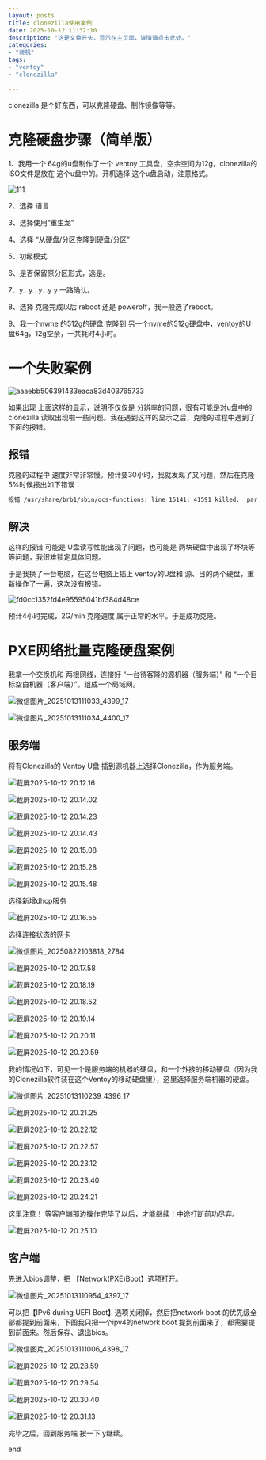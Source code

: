 ```yaml
---
layout: posts
title: clonezilla使用案例
date: 2025-10-12 11:32:10
description: "这是文章开头，显示在主页面，详情请点击此处。"
categories: 
- "装机"
tags:
- "ventoy"
- "clonezilla"

---
```




clonezilla 是个好东西，可以克隆硬盘、制作镜像等等。



# 克隆硬盘步骤（简单版）

1、我用一个 64g的u盘制作了一个 ventoy 工具盘，空余空间为12g，clonezilla的ISO文件是放在 这个u盘中的。开机选择 这个u盘启动，注意格式。

![111](clonezilla%E4%BD%BF%E7%94%A8%E6%A1%88%E4%BE%8B/111.jpg)



2、选择 语言



3、选择使用“重生龙”



4、选择 “从硬盘/分区克隆到硬盘/分区”



5、初级模式



6、是否保留原分区形式，选是。



7、y...y...y...y y 一路确认。



8、选择 克隆完成以后 reboot 还是 poweroff，我一般选了reboot。



9、我一个nvme 的512g的硬盘 克隆到 另一个nvme的512g硬盘中，ventoy的U盘64g，12g空余，一共耗时4小时。



# 一个失败案例

![aaaebb506391433eaca83d403765733](clonezilla%E4%BD%BF%E7%94%A8%E6%A1%88%E4%BE%8B/aaaebb506391433eaca83d403765733.jpg)

如果出现 上面这样的显示，说明不仅仅是 分辨率的问题，很有可能是对u盘中的 clonezilla 读取出现啦一些问题。我在遇到这样的显示之后，克隆的过程中遇到了 下面的报错。

## 报错

克隆的过程中 速度非常非常慢。预计要30小时，我就发现了又问题，然后在克隆5%时候报出如下错误：

```sh
报错 /usr/share/brb1/sbin/ocs-functions: line 15141: 41591 killed.  partclone.dd -z 10485760 -N -L /var/log/partclone.log -s /dev/sdc3 -0 /dev/sdd3  Failed to clone /dev/sdc3 to /dev/sdd3 press "Enter" to continue... 
```

## 解决

这样的报错 可能是 U盘读写性能出现了问题，也可能是 两块硬盘中出现了坏块等等问题，我很难锁定具体问题。

于是我换了一台电脑，在这台电脑上插上 ventoy的U盘和 源、目的两个硬盘，重新操作了一遍，这次没有报错。

![fd0cc1352fd4e95595041bf384d48ce](clonezilla%E4%BD%BF%E7%94%A8%E6%A1%88%E4%BE%8B/fd0cc1352fd4e95595041bf384d48ce.jpg)

预计4小时完成，2G/min 克隆速度 属于正常的水平。于是成功克隆。



# PXE网络批量克隆硬盘案例

我拿一个交换机和 两根网线，连接好  “一台待客隆的源机器（服务端）” 和 “一个目标空白机器（客户端）”。组成一个局域网。

![微信图片_20251013111033_4399_17](clonezilla%E4%BD%BF%E7%94%A8%E6%A1%88%E4%BE%8B.assets/%E5%BE%AE%E4%BF%A1%E5%9B%BE%E7%89%87_20251013111033_4399_17.jpg)

![微信图片_20251013111034_4400_17](clonezilla%E4%BD%BF%E7%94%A8%E6%A1%88%E4%BE%8B.assets/%E5%BE%AE%E4%BF%A1%E5%9B%BE%E7%89%87_20251013111034_4400_17.jpg)

## 服务端

将有Clonezilla的 Ventoy U盘 插到源机器上选择Clonezilla，作为服务端。

![截屏2025-10-12 20.12.16](clonezilla%E4%BD%BF%E7%94%A8%E6%A1%88%E4%BE%8B/%E6%88%AA%E5%B1%8F2025-10-12%2020.12.16.jpg)



![截屏2025-10-12 20.14.02](clonezilla%E4%BD%BF%E7%94%A8%E6%A1%88%E4%BE%8B/%E6%88%AA%E5%B1%8F2025-10-12%2020.14.02.jpg)



![截屏2025-10-12 20.14.23](clonezilla%E4%BD%BF%E7%94%A8%E6%A1%88%E4%BE%8B/%E6%88%AA%E5%B1%8F2025-10-12%2020.14.23.jpg)



![截屏2025-10-12 20.14.43](clonezilla%E4%BD%BF%E7%94%A8%E6%A1%88%E4%BE%8B/%E6%88%AA%E5%B1%8F2025-10-12%2020.14.43.jpg)



![截屏2025-10-12 20.15.08](clonezilla%E4%BD%BF%E7%94%A8%E6%A1%88%E4%BE%8B/%E6%88%AA%E5%B1%8F2025-10-12%2020.15.08.jpg)



![截屏2025-10-12 20.15.28](clonezilla%E4%BD%BF%E7%94%A8%E6%A1%88%E4%BE%8B/%E6%88%AA%E5%B1%8F2025-10-12%2020.15.28.jpg)



![截屏2025-10-12 20.15.48](clonezilla%E4%BD%BF%E7%94%A8%E6%A1%88%E4%BE%8B/%E6%88%AA%E5%B1%8F2025-10-12%2020.15.48.jpg)

选择新增dhcp服务

![截屏2025-10-12 20.16.55](clonezilla%E4%BD%BF%E7%94%A8%E6%A1%88%E4%BE%8B/%E6%88%AA%E5%B1%8F2025-10-12%2020.16.55.jpg)

选择连接状态的网卡

![微信图片_20250822103818_2784](clonezilla%E4%BD%BF%E7%94%A8%E6%A1%88%E4%BE%8B.assets/%E5%BE%AE%E4%BF%A1%E5%9B%BE%E7%89%87_20250822103818_2784.jpg)



![截屏2025-10-12 20.17.58](clonezilla%E4%BD%BF%E7%94%A8%E6%A1%88%E4%BE%8B/%E6%88%AA%E5%B1%8F2025-10-12%2020.17.58.jpg)



![截屏2025-10-12 20.18.19](clonezilla%E4%BD%BF%E7%94%A8%E6%A1%88%E4%BE%8B/%E6%88%AA%E5%B1%8F2025-10-12%2020.18.19.jpg)



![截屏2025-10-12 20.18.52](clonezilla%E4%BD%BF%E7%94%A8%E6%A1%88%E4%BE%8B/%E6%88%AA%E5%B1%8F2025-10-12%2020.18.52.jpg)



![截屏2025-10-12 20.19.14](clonezilla%E4%BD%BF%E7%94%A8%E6%A1%88%E4%BE%8B/%E6%88%AA%E5%B1%8F2025-10-12%2020.19.14.jpg)



![截屏2025-10-12 20.20.11](clonezilla%E4%BD%BF%E7%94%A8%E6%A1%88%E4%BE%8B/%E6%88%AA%E5%B1%8F2025-10-12%2020.20.11.jpg)



![截屏2025-10-12 20.20.59](clonezilla%E4%BD%BF%E7%94%A8%E6%A1%88%E4%BE%8B/%E6%88%AA%E5%B1%8F2025-10-12%2020.20.59.jpg)

我的情况如下，可见一个是服务端的机器的硬盘，和一个外接的移动硬盘（因为我的Clonezilla软件装在这个Ventoy的移动硬盘里），这里选择服务端机器的硬盘。

![微信图片_20251013110239_4396_17](clonezilla%E4%BD%BF%E7%94%A8%E6%A1%88%E4%BE%8B.assets/%E5%BE%AE%E4%BF%A1%E5%9B%BE%E7%89%87_20251013110239_4396_17.jpg)



![截屏2025-10-12 20.21.25](clonezilla%E4%BD%BF%E7%94%A8%E6%A1%88%E4%BE%8B/%E6%88%AA%E5%B1%8F2025-10-12%2020.21.25.jpg)



![截屏2025-10-12 20.22.12](clonezilla%E4%BD%BF%E7%94%A8%E6%A1%88%E4%BE%8B/%E6%88%AA%E5%B1%8F2025-10-12%2020.22.12.jpg)



![截屏2025-10-12 20.22.57](clonezilla%E4%BD%BF%E7%94%A8%E6%A1%88%E4%BE%8B/%E6%88%AA%E5%B1%8F2025-10-12%2020.22.57.jpg)



![截屏2025-10-12 20.23.12](clonezilla%E4%BD%BF%E7%94%A8%E6%A1%88%E4%BE%8B/%E6%88%AA%E5%B1%8F2025-10-12%2020.23.12.jpg)



![截屏2025-10-12 20.23.40](clonezilla%E4%BD%BF%E7%94%A8%E6%A1%88%E4%BE%8B/%E6%88%AA%E5%B1%8F2025-10-12%2020.23.40.jpg)



![截屏2025-10-12 20.24.21](clonezilla%E4%BD%BF%E7%94%A8%E6%A1%88%E4%BE%8B/%E6%88%AA%E5%B1%8F2025-10-12%2020.24.21.jpg)

这里注意！ 等客户端那边操作完毕了以后，才能继续！中途打断前功尽弃。

![截屏2025-10-12 20.25.10](clonezilla%E4%BD%BF%E7%94%A8%E6%A1%88%E4%BE%8B/%E6%88%AA%E5%B1%8F2025-10-12%2020.25.10.jpg)



## 客户端

先进入bios调整，把 【Network(PXE)Boot】选项打开。

![微信图片_20251013110954_4397_17](clonezilla%E4%BD%BF%E7%94%A8%E6%A1%88%E4%BE%8B.assets/%E5%BE%AE%E4%BF%A1%E5%9B%BE%E7%89%87_20251013110954_4397_17.jpg)

可以把【IPv6 during UEFI Boot】选项关闭掉，然后把network boot 的优先级全部都提到前面来，下图我只把一个ipv4的network boot 提到前面来了，都需要提到前面来。然后保存、退出bios。

![微信图片_20251013111006_4398_17](clonezilla%E4%BD%BF%E7%94%A8%E6%A1%88%E4%BE%8B.assets/%E5%BE%AE%E4%BF%A1%E5%9B%BE%E7%89%87_20251013111006_4398_17.jpg)



![截屏2025-10-12 20.28.59](clonezilla%E4%BD%BF%E7%94%A8%E6%A1%88%E4%BE%8B/%E6%88%AA%E5%B1%8F2025-10-12%2020.28.59.jpg)



![截屏2025-10-12 20.29.54](clonezilla%E4%BD%BF%E7%94%A8%E6%A1%88%E4%BE%8B/%E6%88%AA%E5%B1%8F2025-10-12%2020.29.54.jpg)



![截屏2025-10-12 20.30.40](clonezilla%E4%BD%BF%E7%94%A8%E6%A1%88%E4%BE%8B/%E6%88%AA%E5%B1%8F2025-10-12%2020.30.40.jpg)



![截屏2025-10-12 20.31.13](clonezilla%E4%BD%BF%E7%94%A8%E6%A1%88%E4%BE%8B/%E6%88%AA%E5%B1%8F2025-10-12%2020.31.13.jpg)



完毕之后，回到服务端 按一下 y继续。

end